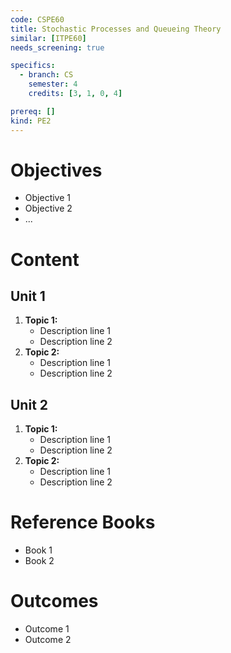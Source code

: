 ```yaml
---
code: CSPE60
title: Stochastic Processes and Queueing Theory
similar: [ITPE60]
needs_screening: true

specifics:
  - branch: CS
    semester: 4
    credits: [3, 1, 0, 4]

prereq: []
kind: PE2
---
```


# Objectives

- Objective 1
- Objective 2
- ...

# Content

## Unit 1

1. **Topic 1:**
   - Description line 1
   - Description line 2
2. **Topic 2:**
   - Description line 1
   - Description line 2

## Unit 2

1. **Topic 1:**
   - Description line 1
   - Description line 2
2. **Topic 2:**
   - Description line 1
   - Description line 2

# Reference Books

- Book 1
- Book 2

# Outcomes

- Outcome 1
- Outcome 2
